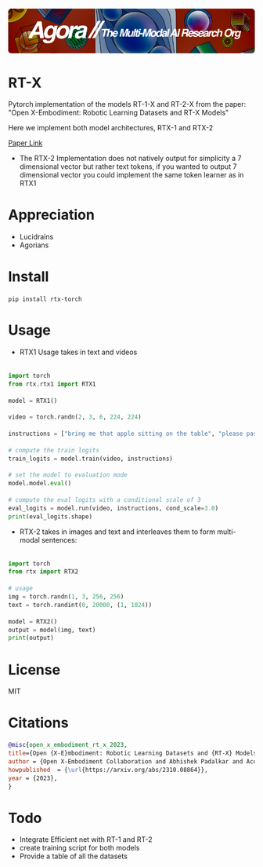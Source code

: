 [![Multi-Modality](agorabanner.png)](https://discord.gg/qUtxnK2NMf)

# RT-X
Pytorch implementation of the models RT-1-X and RT-2-X from the paper: "Open X-Embodiment: Robotic Learning Datasets and RT-X Models"

Here we implement both model architectures, RTX-1 and RTX-2

[Paper Link](https://robotics-transformer-x.github.io/)

- The RTX-2 Implementation does not natively output for simplicity a 7 dimensional vector but rather text tokens, if you wanted to output 7 dimensional vector you could implement the same token learner as in RTX1


# Appreciation
* Lucidrains
* Agorians

# Install
`pip install rtx-torch `

# Usage
- RTX1 Usage takes in text and videos

```python

import torch
from rtx.rtx1 import RTX1

model = RTX1()

video = torch.randn(2, 3, 6, 224, 224)

instructions = ["bring me that apple sitting on the table", "please pass the butter"]

# compute the train logits
train_logits = model.train(video, instructions)

# set the model to evaluation mode
model.model.eval()

# compute the eval logits with a conditional scale of 3
eval_logits = model.run(video, instructions, cond_scale=3.0)
print(eval_logits.shape)
```

- RTX-2 takes in images and text and interleaves them to form multi-modal sentences:
```python

import torch
from rtx import RTX2

# usage
img = torch.randn(1, 3, 256, 256)
text = torch.randint(0, 20000, (1, 1024))

model = RTX2()
output = model(img, text)
print(output)


```

# License
MIT

# Citations
```bibtex
@misc{open_x_embodiment_rt_x_2023,
title={Open {X-E}mbodiment: Robotic Learning Datasets and {RT-X} Models},
author = {Open X-Embodiment Collaboration and Abhishek Padalkar and Acorn Pooley and Ajinkya Jain and Alex Bewley and Alex Herzog and Alex Irpan and Alexander Khazatsky and Anant Rai and Anikait Singh and Anthony Brohan and Antonin Raffin and Ayzaan Wahid and Ben Burgess-Limerick and Beomjoon Kim and Bernhard Schölkopf and Brian Ichter and Cewu Lu and Charles Xu and Chelsea Finn and Chenfeng Xu and Cheng Chi and Chenguang Huang and Christine Chan and Chuer Pan and Chuyuan Fu and Coline Devin and Danny Driess and Deepak Pathak and Dhruv Shah and Dieter Büchler and Dmitry Kalashnikov and Dorsa Sadigh and Edward Johns and Federico Ceola and Fei Xia and Freek Stulp and Gaoyue Zhou and Gaurav S. Sukhatme and Gautam Salhotra and Ge Yan and Giulio Schiavi and Hao Su and Hao-Shu Fang and Haochen Shi and Heni Ben Amor and Henrik I Christensen and Hiroki Furuta and Homer Walke and Hongjie Fang and Igor Mordatch and Ilija Radosavovic and Isabel Leal and Jacky Liang and Jaehyung Kim and Jan Schneider and Jasmine Hsu and Jeannette Bohg and Jeffrey Bingham and Jiajun Wu and Jialin Wu and Jianlan Luo and Jiayuan Gu and Jie Tan and Jihoon Oh and Jitendra Malik and Jonathan Tompson and Jonathan Yang and Joseph J. Lim and João Silvério and Junhyek Han and Kanishka Rao and Karl Pertsch and Karol Hausman and Keegan Go and Keerthana Gopalakrishnan and Ken Goldberg and Kendra Byrne and Kenneth Oslund and Kento Kawaharazuka and Kevin Zhang and Keyvan Majd and Krishan Rana and Krishnan Srinivasan and Lawrence Yunliang Chen and Lerrel Pinto and Liam Tan and Lionel Ott and Lisa Lee and Masayoshi Tomizuka and Maximilian Du and Michael Ahn and Mingtong Zhang and Mingyu Ding and Mohan Kumar Srirama and Mohit Sharma and Moo Jin Kim and Naoaki Kanazawa and Nicklas Hansen and Nicolas Heess and Nikhil J Joshi and Niko Suenderhauf and Norman Di Palo and Nur Muhammad Mahi Shafiullah and Oier Mees and Oliver Kroemer and Pannag R Sanketi and Paul Wohlhart and Peng Xu and Pierre Sermanet and Priya Sundaresan and Quan Vuong and Rafael Rafailov and Ran Tian and Ria Doshi and Roberto Martín-Martín and Russell Mendonca and Rutav Shah and Ryan Hoque and Ryan Julian and Samuel Bustamante and Sean Kirmani and Sergey Levine and Sherry Moore and Shikhar Bahl and Shivin Dass and Shuran Song and Sichun Xu and Siddhant Haldar and Simeon Adebola and Simon Guist and Soroush Nasiriany and Stefan Schaal and Stefan Welker and Stephen Tian and Sudeep Dasari and Suneel Belkhale and Takayuki Osa and Tatsuya Harada and Tatsuya Matsushima and Ted Xiao and Tianhe Yu and Tianli Ding and Todor Davchev and Tony Z. Zhao and Travis Armstrong and Trevor Darrell and Vidhi Jain and Vincent Vanhoucke and Wei Zhan and Wenxuan Zhou and Wolfram Burgard and Xi Chen and Xiaolong Wang and Xinghao Zhu and Xuanlin Li and Yao Lu and Yevgen Chebotar and Yifan Zhou and Yifeng Zhu and Ying Xu and Yixuan Wang and Yonatan Bisk and Yoonyoung Cho and Youngwoon Lee and Yuchen Cui and Yueh-hua Wu and Yujin Tang and Yuke Zhu and Yunzhu Li and Yusuke Iwasawa and Yutaka Matsuo and Zhuo Xu and Zichen Jeff Cui},
howpublished  = {\url{https://arxiv.org/abs/2310.08864}},
year = {2023},
}
```

# Todo
- Integrate Efficient net with RT-1 and RT-2
- create training script for both models
- Provide a table of all the datasets